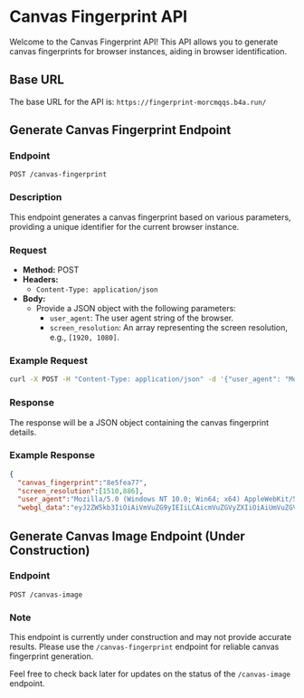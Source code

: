 # Canvas Fingerprint API

Welcome to the Canvas Fingerprint API! This API allows you to generate canvas fingerprints for browser instances, aiding in browser identification.

## Base URL
The base URL for the API is: `https://fingerprint-morcmqqs.b4a.run/`

## Generate Canvas Fingerprint Endpoint

### Endpoint
`POST /canvas-fingerprint`

### Description
This endpoint generates a canvas fingerprint based on various parameters, providing a unique identifier for the current browser instance.

### Request
- **Method:** POST
- **Headers:**
  - `Content-Type: application/json`
- **Body:**
  - Provide a JSON object with the following parameters:
    - `user_agent`: The user agent string of the browser.
    - `screen_resolution`: An array representing the screen resolution, e.g., `[1920, 1080]`.

### Example Request
```bash
curl -X POST -H "Content-Type: application/json" -d '{"user_agent": "Mozilla/5.0 (Windows NT 10.0; Win64; x64) AppleWebKit/537.36 (KHTML, like Gecko) Chrome/96.0.4664.110 Safari/537.36",  "screen_resolution": [1920, 1080]}' https://fingerprint-morcmqqs.b4a.run/canvas-fingerprint
```

### Response
The response will be a JSON object containing the canvas fingerprint details.

### Example Response
```json
{
  "canvas_fingerprint":"8e5fea77",
  "screen_resolution":[1510,886],
  "user_agent":"Mozilla/5.0 (Windows NT 10.0; Win64; x64) AppleWebKit/537.36 (KHTML, like Gecko) Chrome/58.0.3029.110 Safari/537.3",
  "webgl_data":"eyJ2ZW5kb3IiOiAiVmVuZG9yIEIiLCAicmVuZGVyZXIiOiAiUmVuZGVyZXIgWSIsICJ2ZXJzaW9uIjogIlZlcnNpb24gMSIsICJleHRlbnNpb25zIjogW119"}
```

## Generate Canvas Image Endpoint (Under Construction)

### Endpoint
`POST /canvas-image`

### Note
This endpoint is currently under construction and may not provide accurate results. Please use the `/canvas-fingerprint` endpoint for reliable canvas fingerprint generation.

Feel free to check back later for updates on the status of the `/canvas-image` endpoint.
